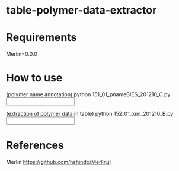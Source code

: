 # table-polymer-data-extractor


# Requirements
Merlin=0.0.0


# How to use
(polymer name annotation)
python 151_01_pnameBIES_201210_C.py <input dir>

(extraction of polymer data in table)
python 152_01_xml_201210_B.py <input dir>


# References
Merlin
https://github.com/hshindo/Merlin.jl
